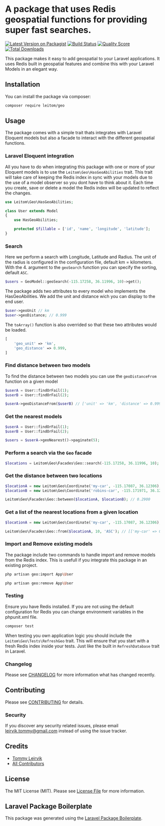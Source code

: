 # A package that uses Redis geospatial functions for providing super fast searches. 

[![Latest Version on Packagist](https://img.shields.io/packagist/v/leitom/geo.svg?style=flat-square)](https://packagist.org/packages/leitom/geo)
[![Build Status](https://img.shields.io/travis/leitom/geo/master.svg?style=flat-square)](https://travis-ci.org/leitom/geo)
[![Quality Score](https://img.shields.io/scrutinizer/g/leitom/geo.svg?style=flat-square)](https://scrutinizer-ci.com/g/leitom/geo)
[![Total Downloads](https://img.shields.io/packagist/dt/leitom/geo.svg?style=flat-square)](https://packagist.org/packages/leitom/geo)

This package makes it easy to add geospatial to your Laravel applications.
It uses Redis built in geospatial features and combine this with your Laravel Models in an elegant way.

## Installation

You can install the package via composer:

```bash
composer require leitom/geo
```

## Usage

The package comes with a simple trait thats integrates with Laravel Eloquent models but also a facade to interact with the different geospatial functions.

### Laravel Eloquent integration

All you have to do when integrating this package with one or more of your Eloquent models is to use the ```Leitom\Geo\HasGeoAbilities``` trait.
This trait will take care of keeping the Redis index in sync with your models due to the use of a model observer so you dont have to think about it.
Each time you create, save or delete a model the Redis index will be updated to reflect the changes.

``` php
use Leitom\Geo\HasGeoAbilities;

class User extends Model
{
    use HasGeoAbilities;

    protected $fillable = ['id', 'name', 'longitude', 'latitude'];
}
```

### Search

Here we perform a search with Longitude, Latitude and Radius.
The unit of the radius is configured in the configuration file, default km = kilometers. With the 4. argument to the ```geoSearch``` function you can specify the sorting, default ```ASC```.

``` php
$users = GeoModel::geoSearch(-115.17258, 36.11996, 10)->get();
```

The package adds two attributes to every model who implements the HasGeoAbilities. We add the unit and distance wich you can display to the end user.

```php
$user->geoUnit // km
$user->geoDistance; // 0.999
```

The ```toArray()``` function is also overrided so that these two attributes would be loaded.

``` php
[
    'geo_unit' => 'km',
    'geo_distance' => 0.999,
]
```

### Find distance between two models

To find the distance between two models you can use the ```geoDistanceFrom``` function on a given model

``` php
$userA = User::findOrFail(1);
$userB = User::findOrFail(2);

$userA->geoDistanceFrom($userB) // ['unit' => 'km', 'distance' => 0.999]
```

### Get the nearest models

``` php
$userA = User::findOrFail(1);
$userB = User::findOrFail(2);

$users = $userA->geoNearest()->paginate(5);
```

### Perform a search via the ```Geo``` facade

``` php
$locations = Leitom\Geo\Facades\Geo::search(-115.17258, 36.11996, 10);
```

### Get the distance between two locations

``` php
$locationA = new Leitom\Geo\Coordinate('my-car', -115.17087, 36.12306);
$locationB = new Leitom\Geo\Coordinate('robins-car', -115.171971, 36.120609);

Leitom\Geo\Facades\Geo::between($locationA, $locationB); // 0.2900
```

### Get a list of the nearest locations from a given location

``` php
$locationA = new Leitom\Geo\Coordinate('my-car', -115.17087, 36.12306);

Leitom\Geo\Facades\Geo::from($locationA, 10, 'ASC'); // [['my-car' => 0], ['your-car' => 0.2900]]
```

### Import and Remove existing models

The package include two commands to handle import and remove models from the Redis index. This is usefull if you integrate this package in an existing project.

``` bash
php artisan geo:import App\User
```

``` bash
php artisan geo:remove App\User
```

### Testing

Ensure you have Redis installed.
If you are not using the default configuration for Redis you can change environment variables in the phpunit.xml file.

``` bash
composer test
```

When testing you own application logic you should include the ```Leitom\Geo\Tests\RefreshGeo``` trait. This will ensure that you start with a fresh Redis index inside your tests. Just like the built in ```RefreshDatabase``` trait in Laravel.

### Changelog

Please see [CHANGELOG](CHANGELOG.md) for more information what has changed recently.

## Contributing

Please see [CONTRIBUTING](CONTRIBUTING.md) for details.

### Security

If you discover any security related issues, please email leirvik.tommy@gmail.com instead of using the issue tracker.

## Credits

- [Tommy Leirvik](https://github.com/leitom)
- [All Contributors](../../contributors)

## License

The MIT License (MIT). Please see [License File](LICENSE.md) for more information.

## Laravel Package Boilerplate

This package was generated using the [Laravel Package Boilerplate](https://laravelpackageboilerplate.com).

